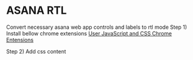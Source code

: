 # ASANA RTL
Convert necessary asana web app controls and labels to rtl mode
Step 1) Install bellow chrome extensions
[User JavaScript and CSS Chrome Entensions](https://chrome.google.com/webstore/detail/user-javascript-and-css/nbhcbdghjpllgmfilhnhkllmkecfmpld?hl=en)

Step 2) Add css content
